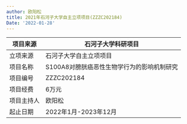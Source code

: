 ```yaml
---
author: 欧阳松
title: 2021年石河子大学自主立项项目(ZZZC202184)
Date: '2022-01-28'
---
```


| 项目来源   | 石河子大学科研项目                         |
|------------|--------------------------------------------|
| 立项来源   | 石河子大学自主立项项目                     |
| 项目名称   | S100A8对膀胱癌恶性生物学行为的影响机制研究 |
| 项目编号   | ZZZC202184                                 |
| 项目经费   | 6万元                                      |
| 项目主持人 | 欧阳松                                     |
| 起止日期   | 2022年1月-2023年12月                       |
